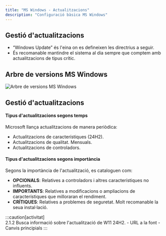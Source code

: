 ```yaml
---
title: "MS Windows - Actualitzacions"  
description: "Configuració bàsica MS Windows"  
---
```


## Gestió d'actualitzacions

- “Windows Update” és l'eina on es defineixen les directrius a seguir.
- És recomanable mantindre el sistema al dia sempre que comptem amb actualitzacions de tipus crític.

## Arbre de versions MS Windows

![Arbre de versions MS Windows](https://upload.wikimedia.org/wikipedia/commons/thumb/e/ed/Windows_Version_History.svg/1280px-Windows_Version_History.svg.png "Arbre de versions MS Windows")

## Gestió d'actualitzacions

#### Tipus d'actualitzacions segons temps

Microsoft llança actualitzacions de manera periòdica:

- Actualitzacions de característiques (24H2).
- Actualitzacions de qualitat. Mensuals.
- Actualitzacions de controladors.

#### Tipus d'actualitzacions segons importància

Segons la importància de l'actualització, es cataloguen com:

- **OPCIONALS**: Relatives a controladors i altres característiques no influents.
- **IMPORTANTS**: Relatives a modificacions o ampliacions de característiques que milloraran el rendiment.
- **CRÍTIQUES**: Relatives a problemes de seguretat. Molt recomanable la seua instal·lació.

:::caution[activitat]  
2.1.2 Busca informació sobre l'actualització de W11 24H2.
    - URL a la font
    - Canvis principials
:::